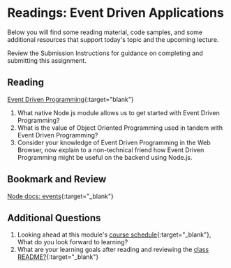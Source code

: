 # Readings: Event Driven Applications

Below you will find some reading material, code samples, and some additional resources that support today's topic and the upcoming lecture.

Review the Submission Instructions for guidance on completing and submitting this assignment.

## Reading

[Event Driven Programming](https://www.digitalocean.com/community/tutorials/nodejs-event-driven-programming){:target="blank"}

1. What native Node.js module allows us to get started with Event Driven Programming?
1. What is the value of Object Oriented Programming used in tandem with Event Driven Programming?
1. Consider your knowledge of Event Driven Programming in the Web Browser, now explain to a non-technical friend how Event Driven Programming might be useful on the backend using Node.js.

## Bookmark and Review

[Node docs: events](https://nodejs.org/api/events.html){:target="_blank"}

## Additional Questions

1. Looking ahead at this module's [course schedule](../#module-3){:target="_blank"}, What do you look forward to learning?
1. What are your learning goals after reading and reviewing the [class README?](./){:target="_blank"}
